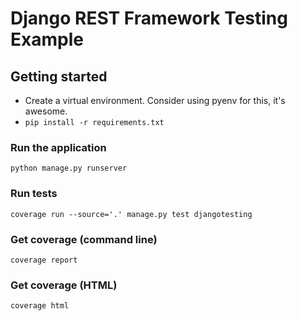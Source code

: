 # Django REST Framework Testing Example

## Getting started
- Create a virtual environment. Consider using pyenv for this, it's awesome.
- `pip install -r requirements.txt`

### Run the application
`python manage.py runserver`

### Run tests
`coverage run --source='.' manage.py test djangotesting`

### Get coverage (command line) 
`coverage report`

### Get coverage (HTML) 
`coverage html`